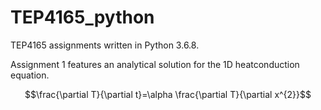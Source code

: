 # TEP4165_python
TEP4165 assignments written in Python 3.6.8.

Assignment 1 features an analytical solution for the 1D heatconduction equation.

$$\frac{\partial T}{\partial t}=\alpha \frac{\partial T}{\partial x^{2}}$$


